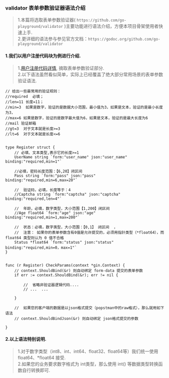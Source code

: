 ###  validator 表单参数验证器语法介绍  
>   1.本篇将选取表单参数验证器( `https://github.com/go-playground/validator` )主要功能进行语法介绍，方便本项目骨架使用者快速上手.  
>   2.更详细的语法参与参见官方文档：`https://godoc.org/github.com/go-playground/validator`       

#### 1.我们以用户注册代码块为例进行介绍.  
>   1.[用户注册代码详情](../app/http/validator/web/users/register.go), 摘取表单参数验证部分.        
>   2.以下语法虽然看似简单，实际上已经覆盖了绝大部分常用场景的表单参数验证语法.    
```code  
// 给出一些最常用的验证规则：
//required  必填；
//len=11 长度=11；
//min=3  如果是数字，验证的是数据大小范围，最小值为3，如果是文本，验证的是最小长度为3，
//max=6 如果是数字，验证的是数字最大值为6，如果是文本，验证的是最大长度为6
//mail 验证邮箱
//gt=3  对于文本就是长度>=3
//lt=6  对于文本就是长度<=6

 
type Register struct {
    // 必填、文本类型,表示它的长度>=1
	UserName string `form:"user_name" json:"user_name"  binding:"required,min=1"` 
   
    //必填，密码长度范围：【6,20】闭区间
	Pass string `form:"pass" json:"pass" binding:"required,min=6,max=20"`
    
    //  验证码，必填，长度等于：4 
	//Captcha string `form:"captcha" json:"captcha" binding:"required,len=4"` 

    //  年龄，必填，数字类型，大小范围【1,200】闭区间  
	//Age float64 `form:"age" json:"age" binding:"required,min=1,max=200"` 
    
    //  状态：必填，数字类型，大小范围：【0,1】 闭区间  ，
    //  注意： 如果你的表单参数含有0值是允许提交的，必须用指针类型（*float64），而 float64 类型则认为 0 值不合格
	Status *float64 `form:"status" json:"status"  binding:"required,min=0，max=1"`   
}


func (r Register) CheckParams(context *gin.Context) {
    // context.ShouldBind(&r) 则自动绑定 form-data 提交的表单参数
	if err := context.ShouldBind(&r); err != nil {

        //  省略非验证器逻辑代码....
        // ...  ...

	}
    
    //  如果您的客户端的数据是以json格式提交（popstman中的raw格式），那么就用如下语法
    // context.ShouldBindJson(&r) 则自动绑定 json格式提交的参数

}

```

#### 2.以上语法特别说明.  
>   1.对于数字类型（int8、int、int64、float32、float64等）我们统一使用 float64、*float64 接受.  
>   2.如果您的业务要求数字格式为 int类型，那么使用 int() 等数据类型转换函数自行转换即可.  
